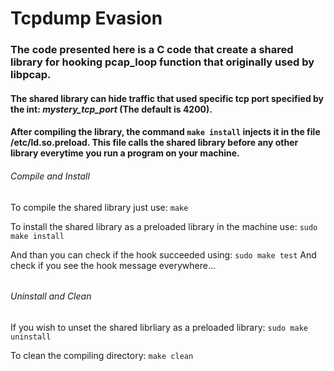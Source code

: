 # Tcpdump Evasion

### The code presented here is a C code that create a shared library for hooking pcap_loop function that originally used by libpcap.
#### The shared library can hide traffic that used specific tcp port specified by the int: *mystery_tcp_port* (The default is 4200).
#### After compiling the library, the command `make install` injects it in the file **/etc/ld.so.preload**. This file calls the shared library before any other library everytime you run a program on your machine.

###### Compile and Install 
To compile the shared library just use: 
`make`

To install the shared library as a preloaded library in the machine use:
`sudo make install`

And than you can check if the hook succeeded using:
`sudo make test`
 And check if you see the hook message everywhere...

######
###### Uninstall and Clean 
If you wish to unset the shared librliary as a preloaded library:
`sudo make uninstall`

To clean the compiling directory:
`make clean`
